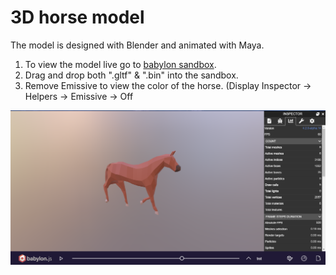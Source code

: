 # 3D horse model

The model is designed with Blender and animated with Maya.

1. To view the model live go to [babylon sandbox](https://sandbox.babylonjs.com/).
2. Drag and drop both ".gltf" & ".bin" into the sandbox.
3. Remove Emissive to view the color of the horse. (Display Inspector -> Helpers -> Emissive -> Off

![alt text](https://github.com/k3vonk/Horse-Dressage-Tutor/blob/master/Images/BabylonJS.png "BabylonJS Sandbox")

